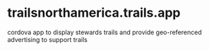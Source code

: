 # trailsnorthamerica.trails.app
cordova app to display stewards trails and provide geo-referenced advertising to support trails
